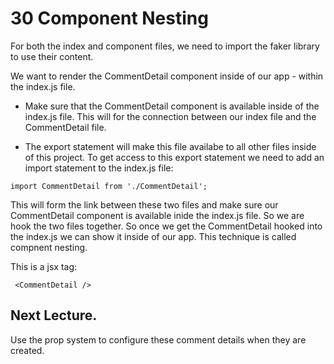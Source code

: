 # 30 Component Nesting

For both the index and component files, we need to import the faker library to use their content.

We want to render the CommentDetail component inside of our app - within the index.js file.

- Make sure that the CommentDetail component is available inside of the index.js file. This will for the connection between our index file and the CommentDetail file.

- The export statement will make this file availabe to all other files inside of this project.
  To get access to this export statement we need to add an import statement to the index.js file:

```
import CommentDetail from './CommentDetail';
```

This will form the link between these two files and make sure our CommentDetail component is available inide the index.js file. So we are hook the two files together.
So once we get the CommentDetail hooked into the index.js we can show it inside of our app. This technique is called compnent nesting.

This is a jsx tag:

```
 <CommentDetail />
```

## Next Lecture.

Use the prop system to configure these comment details when they are created.
